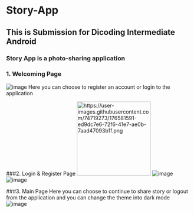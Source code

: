 # Story-App
## This is Submission for Dicoding Intermediate Android 

### Story App is a photo-sharing application

### 1. Welcoming Page
![image](https://user-images.githubusercontent.com/74719273/176581384-adfb6b1b-d3bd-421b-a506-16885880736a.png)
Here you can choose to register an account or login to the application

###2. Login & Register Page
<img src="https://user-images.githubusercontent.com/74719273/176581591-ed9dc7e6-72f6-41e7-ae0b-7aad47093b1f.png" alt="https://user-images.githubusercontent.com/74719273/176581591-ed9dc7e6-72f6-41e7-ae0b-7aad47093b1f.png" width="200"/>
![image](https://user-images.githubusercontent.com/74719273/176581591-ed9dc7e6-72f6-41e7-ae0b-7aad47093b1f.png) ![image](https://user-images.githubusercontent.com/74719273/176581682-5205bb8b-91c3-42cc-834f-4031f3397ebb.png)

###3. Main Page
Here you can choose to continue to share story or logout from the application and you can change the theme into dark mode
![image](https://user-images.githubusercontent.com/74719273/176581965-8b3d7ea9-a7af-43e2-b29a-e9faee547078.png)

